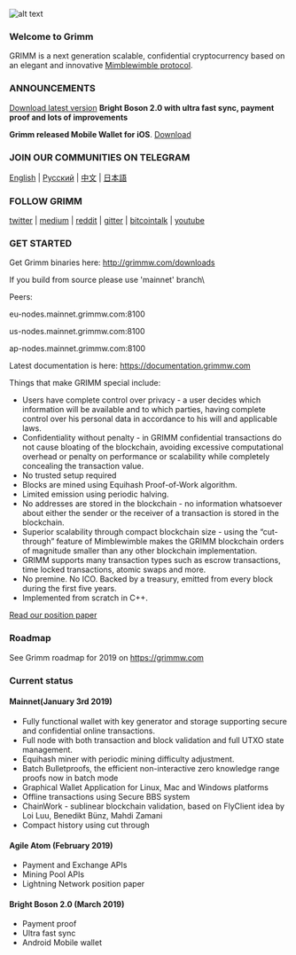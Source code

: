 
![alt text](https://s3.eu-central-1.amazonaws.com/website-storage.grimmw.com/media/homepage/scc/scc-1.jpg "Grimm Logo")

### Welcome to Grimm


GRIMM is a next generation scalable, confidential cryptocurrency based on an elegant and innovative [Mimblewimble protocol](https://docs.grimmw.com/Mimblewimble.pdf).

### ANNOUNCEMENTS



[Download latest version](http://grimmw.com/downloads)
**Bright Boson 2.0 with ultra fast sync, payment proof and lots of improvements**


**Grimm released Mobile Wallet for iOS**. [Download](https://www.grimmw.com/downloads/mainnet-ios)


### JOIN OUR COMMUNITIES ON TELEGRAM

[English](https://t.me/GrimmPrivacy) | [Русский](https://t.me/Grimm_RU) | [中文](https://t.me/grimmchina) | [日本語](https://t.me/grimmjp)

### FOLLOW GRIMM

[twitter](https://twitter.com/grimmprivacy) | [medium](https://medium.com/grimm-mw) | [reddit](https://www.reddit.com/r/grimmprivacy/) | [gitter](https://gitter.im/grimmprivacy/Lobby) | [bitcointalk](https://bitcointalk.org/index.php?topic=5052151.0) | [youtube](https://www.youtube.com/channel/UCddqBnfSPWibf4f8OnEJm_w?)


### GET STARTED


Get Grimm binaries here: http://grimmw.com/downloads

If you build from source please use 'mainnet' branch\

Peers:

eu-nodes.mainnet.grimmw.com:8100

us-nodes.mainnet.grimmw.com:8100

ap-nodes.mainnet.grimmw.com:8100

Latest documentation is here: https://documentation.grimmw.com

Things that make GRIMM special include:

* Users have complete control over privacy - a user decides which information will be available and to which parties, having complete control over his personal data in accordance to his will and applicable laws.
* Confidentiality without penalty - in GRIMM confidential transactions do not cause bloating of the blockchain, avoiding excessive computational overhead or penalty on performance or scalability while completely concealing the transaction value.
* No trusted setup required
* Blocks are mined using Equihash Proof-of-Work algorithm.
* Limited emission using periodic halving.
* No addresses are stored in the blockchain - no information whatsoever about either the sender or the receiver of a transaction is stored in the blockchain.
* Superior scalability through compact blockchain size - using the “cut-through” feature of
Mimblewimble makes the GRIMM blockchain orders of magnitude smaller than any other
blockchain implementation.
* GRIMM supports many transaction types such as escrow transactions, time locked
transactions, atomic swaps and more.
* No premine. No ICO. Backed by a treasury, emitted from every block during the first five
years.
* Implemented from scratch in C++.

[Read our position paper](https://docs.grimmw.com/GRIMM_Position_Paper_v0.2.2.pdf)

### Roadmap

See Grimm roadmap for 2019 on https://grimmw.com

### Current status

#### Mainnet(January 3rd 2019)

- Fully functional wallet with key generator and storage supporting secure and confidential online transactions.
- Full node with both transaction and block validation and full UTXO state management.
- Equihash miner with periodic mining difficulty adjustment.
- Batch Bulletproofs, the efficient non-interactive zero knowledge range proofs now in batch mode
- Graphical Wallet Application for Linux, Mac and Windows platforms
- Offline transactions using Secure BBS system
- ChainWork - sublinear blockchain validation, based on FlyClient idea by Loi Luu, Benedikt Bünz, Mahdi Zamani
- Compact history using cut through

#### Agile Atom (February 2019)

- Payment and Exchange APIs
- Mining Pool APIs
- Lightning Network position paper

#### Bright Boson 2.0 (March 2019)
- Payment proof
- Ultra fast sync
- Android Mobile wallet
